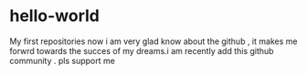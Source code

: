 # hello-world
My first repositories
now i am very glad know about the github , it makes me forwrd towards the succes of my dreams.i am recently add this github community . pls support me
